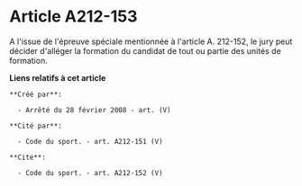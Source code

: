 # Article A212-153

A l'issue de l'épreuve spéciale mentionnée à l'article A. 212-152, le jury peut décider d'alléger la formation du candidat de
tout ou partie des unités de formation.

**Liens relatifs à cet article**

	**Créé par**:

	  - Arrêté du 28 février 2008 - art. (V)

	**Cité par**:

	  - Code du sport. - art. A212-151 (V)

	**Cite**:

	  - Code du sport. - art. A212-152 (V)

